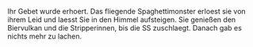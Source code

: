 Ihr Gebet wurde erhoert. Das fliegende Spaghettimonster erloest sie von ihrem Leid
und laesst Sie in den Himmel aufsteigen. Sie genießen
den Biervulkan und die Stripperinnen, bis die SS zuschlaegt.
Danach gab es nichts mehr zu lachen.
